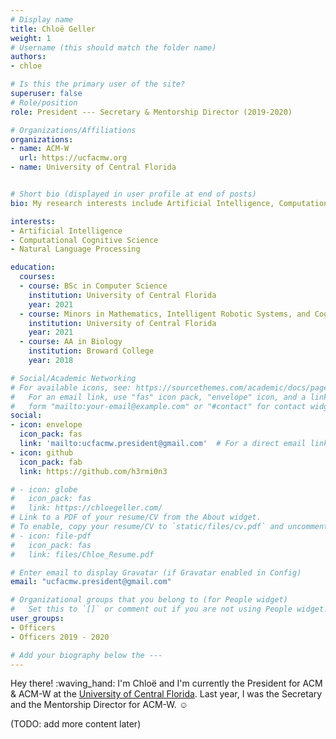 ```yaml
---
# Display name
title: Chloë Geller
weight: 1
# Username (this should match the folder name)
authors:
- chloe

# Is this the primary user of the site?
superuser: false
# Role/position
role: President --- Secretary & Mentorship Director (2019-2020)

# Organizations/Affiliations
organizations:
- name: ACM-W
  url: https://ucfacmw.org
- name: University of Central Florida


# Short bio (displayed in user profile at end of posts)
bio: My research interests include Artificial Intelligence, Computational Cognitive Science and Natural Language Processing.

interests:
- Artificial Intelligence
- Computational Cognitive Science
- Natural Language Processing 

education:
  courses:
  - course: BSc in Computer Science
    institution: University of Central Florida
    year: 2021
  - course: Minors in Mathematics, Intelligent Robotic Systems, and Cognitive Science
    institution: University of Central Florida
    year: 2021
  - course: AA in Biology
    institution: Broward College
    year: 2018

# Social/Academic Networking
# For available icons, see: https://sourcethemes.com/academic/docs/page-builder/#icons
#   For an email link, use "fas" icon pack, "envelope" icon, and a link in the
#   form "mailto:your-email@example.com" or "#contact" for contact widget.
social:
- icon: envelope
  icon_pack: fas
  link: 'mailto:ucfacmw.president@gmail.com'  # For a direct email link, use "mailto:test@example.org".
- icon: github
  icon_pack: fab
  link: https://github.com/h3rmi0n3

# - icon: globe
#   icon_pack: fas
#   link: https://chloegeller.com/
# Link to a PDF of your resume/CV from the About widget.
# To enable, copy your resume/CV to `static/files/cv.pdf` and uncomment the lines below.
# - icon: file-pdf
#   icon_pack: fas
#   link: files/Chloe_Resume.pdf

# Enter email to display Gravatar (if Gravatar enabled in Config)
email: "ucfacmw.president@gmail.com"

# Organizational groups that you belong to (for People widget)
#   Set this to `[]` or comment out if you are not using People widget.
user_groups:
- Officers
- Officers 2019 - 2020

# Add your biography below the ---
---
```


Hey there! :waving_hand: I'm Chloë and I'm currently the President for ACM & ACM-W at the [University of Central Florida](https://www.ucf.edu/). Last year, I was the Secretary and the Mentorship Director for ACM-W. :relaxed:

(TODO: add more content later)
